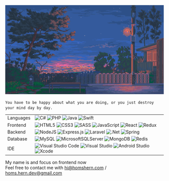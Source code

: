 <img src="profile.gif" />

`You have to be happy about what you are doing, or you just destroy your mind day by day.`

|||
|-|-|
|Languages|![C#](https://img.shields.io/badge/c%23-%23239120.svg?logo=c-sharp&logoColor=white) ![PHP](https://img.shields.io/badge/php-%23777BB4.svg?logo=php&logoColor=white) ![Java](https://img.shields.io/badge/java-%23ED8B00.svg?logo=java&logoColor=white) ![Swift](https://img.shields.io/badge/swift-F54A2A?logo=swift&logoColor=white)|
|Frontend|![HTML5](https://img.shields.io/badge/html5-%23E34F26.svg?logo=html5&logoColor=white) ![CSS3](https://img.shields.io/badge/css3-%231572B6.svg?logo=css3&logoColor=white) ![SASS](https://img.shields.io/badge/SASS-hotpink.svg?logo=SASS&logoColor=white) ![JavaScript](https://img.shields.io/badge/javascript-%23323330.svg?logo=javascript&logoColor=%23F7DF1E) ![React](https://img.shields.io/badge/react-%2320232a.svg?logo=react&logoColor=%2361DAFB) ![Redux](https://img.shields.io/badge/redux-%23593d88.svg?logo=redux&logoColor=white)|
|Backend|![NodeJS](https://img.shields.io/badge/node.js-6DA55F?logo=node.js&logoColor=white) ![Express.js](https://img.shields.io/badge/express.js-%23404d59.svg?logo=express&logoColor=%2361DAFB) ![Laravel](https://img.shields.io/badge/laravel-%23FF2D20.svg?logo=laravel&logoColor=white) ![.Net](https://img.shields.io/badge/.NET-5C2D91?logo=.net&logoColor=white) ![Spring](https://img.shields.io/badge/spring-%236DB33F.svg?style=logo=spring&logoColor=white)|
|Database|![MySQL](https://img.shields.io/badge/mysql-%2300f.svg?logo=mysql&logoColor=white) ![MicrosoftSQLServer](https://img.shields.io/badge/Microsoft%20SQL%20Sever-CC2927?logo=microsoft%20sql%20server&logoColor=white) ![MongoDB](https://img.shields.io/badge/MongoDB-%234ea94b.svg?logo=mongodb&logoColor=white) ![Redis](https://img.shields.io/badge/redis-%23DD0031.svg?logo=redis&logoColor=white)|
|IDE|![Visual Studio Code](https://img.shields.io/badge/Visual%20Studio%20Code-0078d7.svg?logo=visual-studio-code&logoColor=white) ![Visual Studio](https://img.shields.io/badge/Visual%20Studio-5C2D91.svg?logo=visual-studio&logoColor=white) ![Android Studio](https://img.shields.io/badge/Android%20Studio-3DDC84.svg?logo=android-studio&logoColor=white) ![Xcode](https://img.shields.io/badge/Xcode-007ACC?logo=Xcode&logoColor=white)|

My name is  and focus on frontend now\
Feel free to contact me with hi@homshern.com / homs.hern.dev@gmail.com